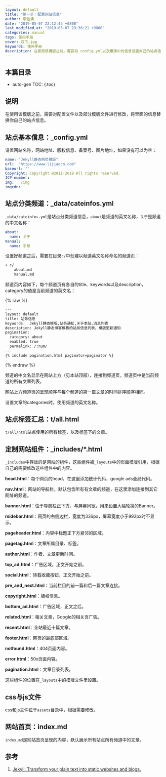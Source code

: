 ```yaml
---
layout: default
title: "第一步：配置网站信息"
author: 李佶澳
date: "2019-05-07 22:12:43 +0800"
last_modified_at: "2019-05-07 23:36:21 +0800"
categories: manual
tags: 使用手册
cover: 双飞.jpg
keywords: 使用手册
description: 在使用该模版之前，需要将_config.yml以及模版中的信息设置自己的站点信息
---
```


## 本篇目录

* auto-gen TOC:
{:toc}

## 说明

在使用该模版之前，需要对配置文件以及部分模版文件进行修改，将里面的信息替换你自己的站点信息。

## 站点基本信息：_config.yml

设置网站名称，网站地址、版权信息、备案号、图片地址，如果没有可以为空：

```yml
name: "Jekyll静态网页模版"
url:  "https://www.lijiaocn.com"
baseurl: ""  
Copyright: Copyright @2011-2019 All rights reserved.
ICP-number:
img:   /img
imgcdn: 
```

## 站点分类频道：_data/cateinfos.yml

`_data/cateinfos.yml`是站点分类频道信息，`about`是频道的英文名称，`关于`是频道的中文名称：

```yml
about: 
  name: 关于
manual: 
  name: 手册
```

设置好频道之后，需要在目录`c/`中创建以频道英文名称命名的频道页：

```sh
▾ c/
    about.md
    manual.md
```

频道页内容如下，每个频道页有各自的title、keywords以及description，category的值是当前频道的英文名：


{% raw %}

```sh
---
layout: default 
title: 站务信息
keywords:  Jekyll静态模版,站务通知,关于本站,消息列表
description: Jekyll静态博客模板的站务信息列表，模版更新通知
pagination:
  category: about
  enabled: true
  permalink: /:num/
---
{% include pagination.html paginator=paginator %}
```

{% endraw %}

频道的中文名显示在网站上方（见本站顶部），连接到频道页，频道页中是当前频道的所有文章列表。

网站上方频道页的呈现顺序与每个频道的第一篇文章的时间排序顺序相同。

设置文章的categories时，使用频道的英文名称。

## 站点标签汇总：t/all.html

`t/all/html`站点使用的所有标签，以及标签下的文章。

## 定制网站组件：_includes/*.html

`_includes`中存放的是网站的组件，这些组件被`_layouts`中的页面模版引用，根据自己的需要修改这些组件中的内容。

**head.html**：每个网页的head，在这里添加统计代码，google ads全局代码。

**nav.html**：网站的导航栏，默认包含所有有文章的频道，在这里添加连接到其它网址的频道。

**banner.html**：位于导航栏正下方，与屏幕同宽，用来设置大幅轮换的Banner。

**rsidebar.html**：网页的右侧边栏，宽度为336px，屏幕宽度小于992px时不显示。

**pageheader.html**：内容中标题正下方紧邻的区域。

**pagetag.html**：文章所属目录、标签。

**author.html**：作者、文章更新时间。

**top_ad.html**：广告区域，正文开始之前。

**social.html**：转载收藏按钮，正文开始之前。

**pre_and_next.html**：当前栏目的前一篇和后一篇文章连接。

**copyright.html**：版权信息。

**bottom_ad.html**：广告区域，正文之后。

**related.html**：相关文章，Google的相关页广告。

**recent.html**：全站最近十篇文章。

**footer.html**：网页的最底部区域。

**notfound.html**：404页面内容。

**error.html**：50x页面内容。

**pagination.html**：文章目录列表。

这些组件的位置在`_layouts`中的模版文件里设置。

## css与js文件

css和js文件位于`assets`目录中，根据需要修改。

## 网站首页：index.md

`index.md`是网站首页呈现的内容，默认展示所有站点所有频道中的文章。



## 参考

1. [Jekyll: Transform your plain text into static websites and blogs.][1]

[1]: https://jekyllrb.com/ "Jekyll: Transform your plain text into static websites and blogs."


